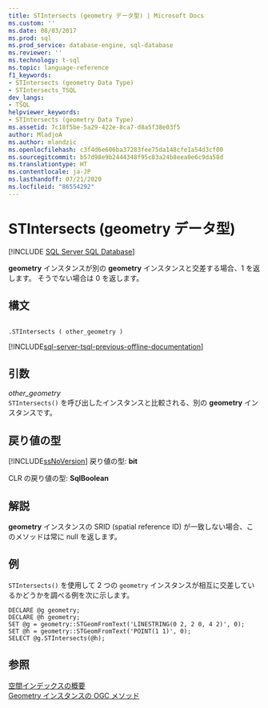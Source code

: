```yaml
---
title: STIntersects (geometry データ型) | Microsoft Docs
ms.custom: ''
ms.date: 08/03/2017
ms.prod: sql
ms.prod_service: database-engine, sql-database
ms.reviewer: ''
ms.technology: t-sql
ms.topic: language-reference
f1_keywords:
- STIntersects (geometry Data Type)
- STIntersects_TSQL
dev_langs:
- TSQL
helpviewer_keywords:
- STIntersects (geometry Data Type)
ms.assetid: 7c18f5be-5a29-422e-8ca7-d8a5f38e03f5
author: MladjoA
ms.author: mlandzic
ms.openlocfilehash: c3f4d6e606ba37283fee75da148cfe1a54d3cf00
ms.sourcegitcommit: b57d98e9b2444348f95c83a24b8eea0e6c9da58d
ms.translationtype: HT
ms.contentlocale: ja-JP
ms.lasthandoff: 07/21/2020
ms.locfileid: "86554292"
---
```

# <a name="stintersects-geometry-data-type"></a>STIntersects (geometry データ型)
[!INCLUDE [SQL Server SQL Database](../../includes/applies-to-version/sql-asdb.md)]

**geometry** インスタンスが別の **geometry** インスタンスと交差する場合、1 を返します。 そうでない場合は 0 を返します。
  
## <a name="syntax"></a>構文  
  
```  
  
.STIntersects ( other_geometry )  
```  
  
[!INCLUDE[sql-server-tsql-previous-offline-documentation](../../includes/sql-server-tsql-previous-offline-documentation.md)]

## <a name="arguments"></a>引数
 *other_geometry*  
 `STIntersects()` を呼び出したインスタンスと比較される、別の **geometry** インスタンスです。  
  
## <a name="return-types"></a>戻り値の型  
 [!INCLUDE[ssNoVersion](../../includes/ssnoversion-md.md)] 戻り値の型: **bit**  
  
 CLR の戻り値の型: **SqlBoolean**  
  
## <a name="remarks"></a>解説  
 **geometry** インスタンスの SRID (spatial reference ID) が一致しない場合、このメソッドは常に null を返します。  
  
## <a name="examples"></a>例  
 `STIntersects()` を使用して 2 つの `geometry` インスタンスが相互に交差しているかどうかを調べる例を次に示します。  
  
```  
DECLARE @g geometry;  
DECLARE @h geometry;  
SET @g = geometry::STGeomFromText('LINESTRING(0 2, 2 0, 4 2)', 0);  
SET @h = geometry::STGeomFromText('POINT(1 1)', 0);  
SELECT @g.STIntersects(@h);  
```  
  
## <a name="see-also"></a>参照  
 [空間インデックスの概要](../../relational-databases/spatial/spatial-indexes-overview.md)   
 [Geometry インスタンスの OGC メソッド](../../t-sql/spatial-geometry/ogc-methods-on-geometry-instances.md)  
  
  

